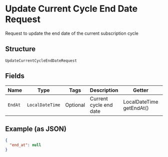 
# Update Current Cycle End Date Request

Request to update the end date of the current subscription cycle

## Structure

`UpdateCurrentCycleEndDateRequest`

## Fields

| Name | Type | Tags | Description | Getter | Setter |
|  --- | --- | --- | --- | --- | --- |
| `EndAt` | `LocalDateTime` | Optional | Current cycle end date | LocalDateTime getEndAt() | setEndAt(LocalDateTime endAt) |

## Example (as JSON)

```json
{
  "end_at": null
}
```

